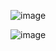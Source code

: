 ![image](https://github.com/user-attachments/assets/326119a3-d956-4ada-8606-1890ec93a52f)


![image](https://github.com/user-attachments/assets/4a27ce4b-9457-4302-89d3-1dc7aaae234b)



